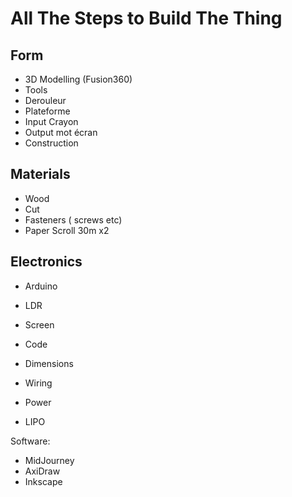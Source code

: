 # All The Steps to Build The Thing

## Form

- 3D Modelling (Fusion360)
- Tools
- Derouleur
- Plateforme
- Input Crayon
- Output mot écran
- Construction

## Materials

- Wood
- Cut
- Fasteners ( screws etc)
- Paper Scroll 30m x2

## Electronics

- Arduino
- LDR
- Screen
- Code

- Dimensions
- Wiring
- Power
- LIPO

Software:
- MidJourney
- AxiDraw
- Inkscape
